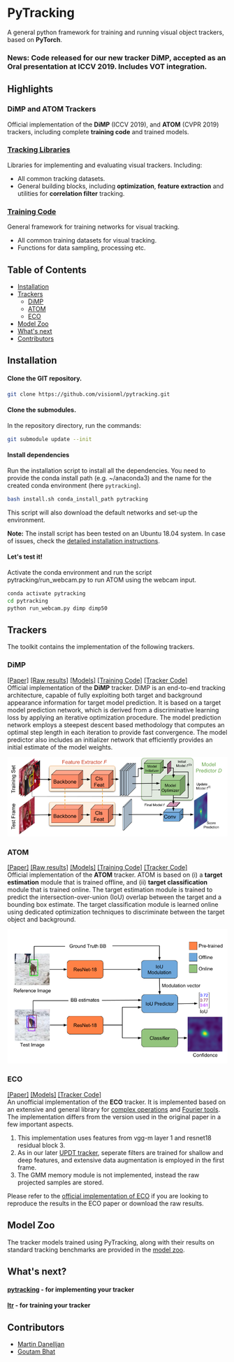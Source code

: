 # PyTracking
A general python framework for training and running visual object trackers, based on **PyTorch**.

### **News:** Code released for our new tracker **DiMP**, accepted as an Oral presentation at ICCV 2019. Includes VOT integration.
 
## Highlights

### DiMP and ATOM Trackers

Official implementation of the **DiMP** (ICCV 2019), and 
**ATOM** (CVPR 2019) trackers, including complete **training code** and trained models.

### [Tracking Libraries](pytracking)

Libraries for implementing and evaluating visual trackers. Including:

* All common tracking datasets.  
* General building blocks, including **optimization**, **feature extraction** and utilities for **correlation filter** tracking.  

### [Training Code](ltr)
 
General framework for training networks for visual tracking.

* All common training datasets for visual tracking.
* Functions for data sampling, processing etc.

## Table of Contents

* [Installation](#installation)
* [Trackers](#trackers)
   * [DiMP](#DiMP)
   * [ATOM](#ATOM)
   * [ECO](#ECO)
* [Model Zoo](#model-zoo)
* [What's next](#What's-next)
* [Contributors](#contributors)

## Installation

#### Clone the GIT repository.  
```bash
git clone https://github.com/visionml/pytracking.git
```
   
#### Clone the submodules.  
In the repository directory, run the commands:  
```bash
git submodule update --init  
```  
#### Install dependencies
Run the installation script to install all the dependencies. You need to provide the conda install path (e.g. ~/anaconda3) and the name for the created conda environment (here ```pytracking```).  
```bash
bash install.sh conda_install_path pytracking
```  
This script will also download the default networks and set-up the environment.  

**Note:** The install script has been tested on an Ubuntu 18.04 system. In case of issues, check the [detailed installation instructions](INSTALL.md). 


#### Let's test it!
Activate the conda environment and run the script pytracking/run_webcam.py to run ATOM using the webcam input.  
```bash
conda activate pytracking
cd pytracking
python run_webcam.py dimp dimp50    
```  

## Trackers
The toolkit contains the implementation of the following trackers.  

### DiMP
[[Paper]](https://arxiv.org/pdf/1904.07220v1.pdf) [[Raw results]](https://drive.google.com/drive/folders/15mpUAJmzxemnOC6gmvMTCDJ-0v6hxJ7y)
 [[Models]](https://drive.google.com/open?id=1YEJySjhFokyQ6zgQg6vFAnzEFi1Onq7G) [[Training Code]](./ltr/README.md#DiMP) [[Tracker Code]](./pytracking/README.md#DiMP)  
Official implementation of the **DiMP** tracker. DiMP is an end-to-end tracking architecture, capable
of fully exploiting both target and background appearance
information for target model prediction. It is based on a target model prediction network, which is derived from a discriminative
learning loss by applying an iterative optimization procedure. The model prediction network employs a steepest descent 
based methodology that computes an optimal step length in each iteration to provide fast convergence. The model predictor also
includes an initializer network that efficiently provides an initial estimate of the model weights.  

![DiMP overview figure](pytracking/.figs/dimp_overview.png)
 
### ATOM
[[Paper]](https://arxiv.org/pdf/1811.07628.pdf) [[Raw results]](https://drive.google.com/drive/folders/1MdJtsgr34iJesAgL7Y_VelP8RvQm_IG_)
 [[Models]](https://drive.google.com/open?id=1EsNSQr25qfXHYLqjZaVZElbGdUg-nyzd) [[Training Code]](./ltr/README.md#ATOM) [[Tracker Code]](./pytracking/README.md#ATOM)  
Official implementation of the **ATOM** tracker. ATOM is based on 
(i) a **target estimation** module that is trained offline, and (ii) **target classification** module that is 
trained online. The target estimation module is trained to predict the intersection-over-union (IoU) overlap 
between the target and a bounding box estimate. The target classification module is learned online using dedicated 
optimization techniques to discriminate between the target object and background.
 
![ATOM overview figure](pytracking/.figs/atom_overview.png)
 
### ECO
[[Paper]](https://arxiv.org/pdf/1611.09224.pdf) [[Models]](https://drive.google.com/open?id=1aWC4waLv_te-BULoy0k-n_zS-ONms21S) [[Tracker Code]](./pytracking/README.md#ECO)  
An unofficial implementation of the **ECO** tracker. It is implemented based on an extensive and general library for [complex operations](pytracking/libs/complex.py) and [Fourier tools](pytracking/libs/fourier.py). The implementation differs from the version used in the original paper in a few important aspects. 
1. This implementation uses features from vgg-m layer 1 and resnet18 residual block 3.   
2. As in our later [UPDT tracker](https://arxiv.org/pdf/1804.06833.pdf), seperate filters are trained for shallow and deep features, and extensive data augmentation is employed in the first frame.  
3. The GMM memory module is not implemented, instead the raw projected samples are stored.  

Please refer to the [official implementation of ECO](https://github.com/martin-danelljan/ECO) if you are looking to reproduce the results in the ECO paper or download the raw results.

## Model Zoo
The tracker models trained using PyTracking, along with their results on standard tracking 
benchmarks are provided in the [model zoo](MODEL_ZOO.md). 

## What's next?

#### [pytracking](pytracking) - for implementing your tracker

#### [ltr](ltr) - for training your tracker

## Contributors

* [Martin Danelljan](https://martin-danelljan.github.io/)  
* [Goutam Bhat](https://www.vision.ee.ethz.ch/en/members/detail/407/)
